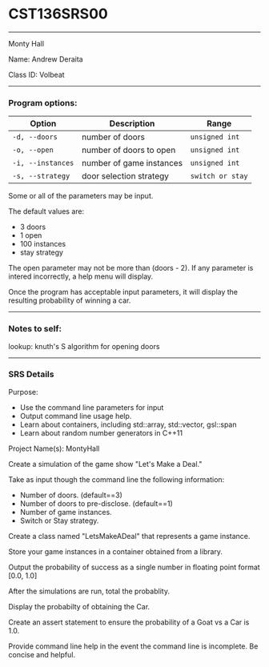 # CST136SRS00
---

Monty Hall

Name: Andrew Deraita

Class ID: Volbeat


---
### Program options:


Option | Description | Range
--- | --- | ---
`-d, --doors` | number of doors | `unsigned int`
`-o, --open` | number of doors to open | `unsigned int`
`-i, --instances` | number of game instances| `unsigned int`
`-s, --strategy` | door selection strategy | `switch or stay`


Some or all of the parameters may be input.

The default values are:

- 3 doors
- 1 open
- 100 instances
- stay strategy

The open parameter may not be more than (doors - 2).
If any parameter is intered incorrectly, a help menu will display.

Once the program has acceptable input parameters, it will display the resulting probability
of winning a car.

---
### Notes to self:

lookup: knuth's S algorithm for opening doors

---
### SRS Details


Purpose: 

- Use the command line parameters for input
- Output command line usage help. 
- Learn about containers, including std::array, std::vector, gsl::span
- Learn about random number generators in C++11

Project Name(s): MontyHall

Create a simulation of the game show "Let's Make a Deal."

Take as input though the command line the following information:

- Number of doors. (default==3)
- Number of doors to pre-disclose. (default==1)
- Number of game instances.
- Switch or Stay strategy.

Create a class named "LetsMakeADeal" that represents a game instance. 

Store your game instances in a container obtained from a library. 

Output the probability of success as a single number in floating point format [0.0, 1.0]

After the simulations are run, total the probablity.

Display the probabilty of obtaining the Car.

Create an assert statement to ensure the probability of a Goat vs a Car is 1.0. 

Provide command line help in the event the command line is incomplete. Be concise and helpful. 
